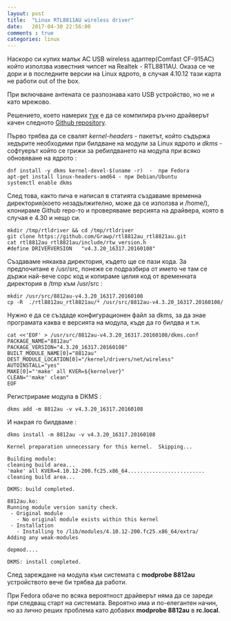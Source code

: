 ```yaml
---
layout: post
title:  "Linux RTL8811AU wireless driver"
date:   2017-04-30 22:56:00
comments : true
categories: linux
---
```


Наскоро си купих малък AC USB wireless адаптер(Comfast CF-915AC) който използва известния чипсет на Realtek - RTL8811AU. 
Оказа се че дори и в последните версии на Linux ядрото, в случая 4.10.12 тази карта не работи out of the box. 

При включване антената се разпознава като USB устройство, но не и като мрежово. 

Решението, което намерих [тук](http://dustymabe.com/2016/01/24/802-11ac-on-linux-with-netgear-a6100-rtl8811au-usb-adapter/) е да се компилира ръчно драйверът качен следното [Github repository](https://github.com/Grawp/rtl8812au_rtl8821au).


Първо трябва да се свалят *kernel-headers* - пакетът, който съдържа хедърите необходими при билдване на модули за Linux ядрото и *dkms* - софтуерът който се грижи за ребилдването на модула при всяко обновяване на ядрото :  


```
dnf install -y dkms kernel-devel-$(uname -r)  -  при Fedora
apt-get install linux-headers-amd64 - при Debian/Ubuntu
systemctl enable dkms
```

След това, както пича е написал в статията създаваме временна директория(което незадължително, може да се използва и /home/), клонираме Github repo-то и проверяваме версията на драйвера, която в случая е 4.30 и нещо си. 

```
mkdir /tmp/rtldriver && cd /tmp/rtldriver
git clone https://github.com/Grawp/rtl8812au_rtl8821au.git
cat rtl8812au_rtl8821au/include/rtw_version.h 
#define DRIVERVERSION   "v4.3.20_16317.20160108"
```


Създаваме някаква директория, където ще се пази кода. За предпочитане е /usr/src, понеже се подразбира от името че там се държи най-вече сорс код и копираме целия код от временната директория в /tmp към /usr/src :

```
mkdir /usr/src/8812au-v4.3.20_16317.20160108
cp -R  ./rtl8812au_rtl8821au/* /usr/src/8812au-v4.3.20_16317.20160108/
```

Нужно е да се създаде конфигурационен файл за dkms, за да знае програмата каква е версията на модула, къде да го билдва и т.н.

```
cat <<'EOF' > /usr/src/8812au-v4.3.20_16317.20160108/dkms.conf
PACKAGE_NAME="8812au"
PACKAGE_VERSION="4.3.20_16317.20160108"
BUILT_MODULE_NAME[0]="8812au"
DEST_MODULE_LOCATION[0]="/kernel/drivers/net/wireless"
AUTOINSTALL="yes"
MAKE[0]="'make' all KVER=${kernelver}"
CLEAN="'make' clean"
EOF

```


Регистрираме модула в DKMS : 

```
dkms add -m 8812au -v v4.3.20_16317.20160108
```

И накрая го билдваме : 

```
dkms install -m 8812au -v v4.3.20_16317.20160108

Kernel preparation unnecessary for this kernel.  Skipping...

Building module:
cleaning build area...
'make' all KVER=4.10.12-200.fc25.x86_64.........................
cleaning build area...

DKMS: build completed.

8812au.ko:
Running module version sanity check.
 - Original module
   - No original module exists within this kernel
 - Installation
   - Installing to /lib/modules/4.10.12-200.fc25.x86_64/extra/
Adding any weak-modules

depmod....

DKMS: install completed.

```


След зареждане на модула към системата с **modprobe 8812au** устройството вече би трябва да работи. 


При Fedora обаче по всяка вероятност драйверът няма да се зареди при следващ старт на системата. Вероятно има и по-елегантен начин, но аз лично реших проблема като добавих **modprobe 8812au** в **rc.local**. 


